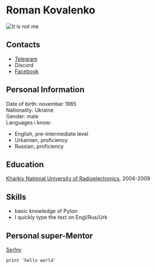 # Roman Kovalenko
![It is not me](https://commonmark.org/help/images/favicon.png "photo not mine")
## Contacts
+ [Telegram](https://t.me/RomaKovalenko85)
+ Discord
+ [Facebook](https://www.facebook.com/roman.kovalenko.77985)
## Personal Information
Date of birth: november 1985  
Nationality: Ukraine  
Gender: male  
Languages i know: 
* English, pre-intermediate level
* Urkainian, proficiency
* Russian, proficiency  
## Education
[Kharkiv National University of Radioelectronics](https://nure.ua/ru/), 2004-2009  
## Skills
* basic knowledge of Pyton
* I quickly type the text on Engl/Rus/Urk 
## Personal super-Mentor
[Serhiy](https://t.me/sten86srg)  
````
print 'hello world'
````